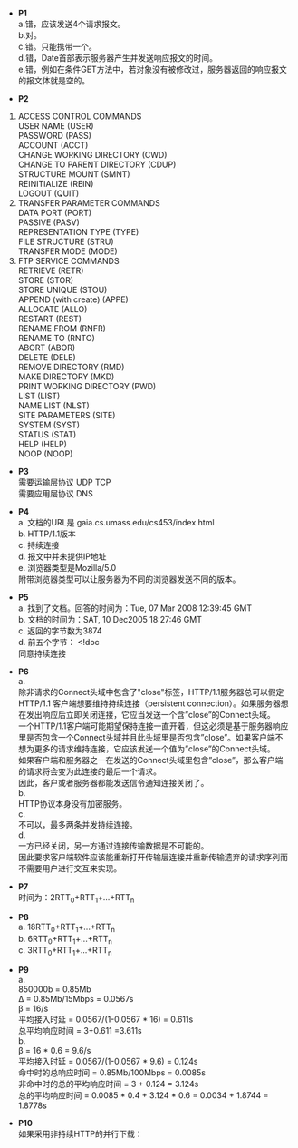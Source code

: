 * **P1**  
a.错，应该发送4个请求报文。  
b.对。  
c.错。只能携带一个。  
d.错，Date首部表示服务器产生并发送响应报文的时间。  
e.错，例如在条件GET方法中，若对象没有被修改过，服务器返回的响应报文的报文体就是空的。  

* **P2**  
1. ACCESS CONTROL COMMANDS  
USER NAME (USER)  
PASSWORD (PASS)  
ACCOUNT (ACCT)  
CHANGE WORKING DIRECTORY (CWD)  
CHANGE TO PARENT DIRECTORY (CDUP)  
STRUCTURE MOUNT (SMNT)  
REINITIALIZE (REIN)  
LOGOUT (QUIT)  
2. TRANSFER PARAMETER COMMANDS  
DATA PORT (PORT)  
PASSIVE (PASV)  
REPRESENTATION TYPE (TYPE)  
FILE STRUCTURE (STRU)  
TRANSFER MODE (MODE)  
3. FTP SERVICE COMMANDS  
RETRIEVE (RETR)  
STORE (STOR)  
STORE UNIQUE (STOU)  
APPEND (with create) (APPE)  
ALLOCATE (ALLO)  
RESTART (REST)  
RENAME FROM (RNFR)  
RENAME TO (RNTO)  
ABORT (ABOR)  
DELETE (DELE)  
REMOVE DIRECTORY (RMD)  
MAKE DIRECTORY (MKD)  
PRINT WORKING DIRECTORY (PWD)  
LIST (LIST)  
NAME LIST (NLST)  
SITE PARAMETERS (SITE)  
SYSTEM (SYST)  
STATUS (STAT)  
HELP (HELP)  
NOOP (NOOP)  

* **P3**  
需要运输层协议 UDP TCP  
需要应用层协议 DNS  

* **P4**  
a. 文档的URL是 gaia.cs.umass.edu/cs453/index.html  
b. HTTP/1.1版本  
c. 持续连接  
d. 报文中并未提供IP地址  
e. 浏览器类型是Mozilla/5.0  
附带浏览器类型可以让服务器为不同的浏览器发送不同的版本。

* **P5**  
a. 找到了文档。回答的时间为：Tue, 07 Mar 2008 12:39:45 GMT  
b. 文档的时间为：SAT, 10 Dec2005 18:27:46 GMT  
c. 返回的字节数为3874  
d. 前五个字节： <!doc  
同意持续连接

* **P6**  
a.  
除非请求的Connect头域中包含了"close"标签，HTTP/1.1服务器总可以假定HTTP/1.1 客户端想要维持持续连接（persistent connection）。如果服务器想在发出响应后立即关闭连接，它应当发送一个含”close”的Connect头域。  
一个HTTP/1.1客户端可能期望保持连接一直开着，但这必须是基于服务器响应里是否包含一个Connect头域并且此头域里是否包含”close”。如果客户端不想为更多的请求维持连接，它应该发送一个值为”close”的Connect头域。  
如果客户端和服务器之一在发送的Connect头域里包含”close”，那么客户端的请求将会变为此连接的最后一个请求。  
因此，客户或者服务器都能发送信令通知连接关闭了。  
b.  
HTTP协议本身没有加密服务。  
c.  
不可以，最多两条并发持续连接。  
d.  
一方已经关闭，另一方通过连接传输数据是不可能的。  
因此要求客户端软件应该能重新打开传输层连接并重新传输遗弃的请求序列而不需要用户进行交互来实现。  

* **P7**  
时间为：2RTT<sub>0</sub>+RTT<sub>1</sub>+...+RTT<sub>n</sub>

* **P8**  
a. 18RTT<sub>0</sub>+RTT<sub>1</sub>+...+RTT<sub>n</sub>  
b. 6RTT<sub>0</sub>+RTT<sub>1</sub>+...+RTT<sub>n</sub>  
c. 3RTT<sub>0</sub>+RTT<sub>1</sub>+...+RTT<sub>n</sub>  

* **P9**  
a.  
850000b = 0.85Mb  
Δ = 0.85Mb/15Mbps = 0.0567s  
β = 16/s  
平均接入时延 = 0.0567/(1-0.0567 * 16) = 0.611s  
总平均响应时间 = 3+0.611 =3.611s  
b.  
β = 16 * 0.6 = 9.6/s  
平均接入时延 = 0.0567/(1-0.0567 * 9.6) = 0.124s  
命中时的总响应时间 = 0.85Mb/100Mbps = 0.0085s  
非命中时的总的平均响应时间 = 3 + 0.124 = 3.124s  
总的平均响应时间 = 0.0085 * 0.4 + 3.124 * 0.6 = 0.0034 + 1.8744 = 1.8778s

* **P10**  
如果采用非持续HTTP的并行下载：  
